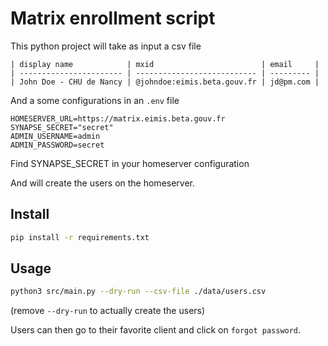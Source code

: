 # Matrix enrollment script

This python project will take as input a csv file

```csv
| display name            | mxid                        | email     |
| ----------------------- | --------------------------- | --------- |
| John Doe - CHU de Nancy | @johndoe:eimis.beta.gouv.fr | jd@pm.com |
```

And a some configurations in an `.env` file

```env
HOMESERVER_URL=https://matrix.eimis.beta.gouv.fr
SYNAPSE_SECRET="secret"
ADMIN_USERNAME=admin
ADMIN_PASSWORD=secret
```

Find SYNAPSE_SECRET in your homeserver configuration

And will create the users on the homeserver.

## Install

```bash
pip install -r requirements.txt
```

## Usage

```bash
python3 src/main.py --dry-run --csv-file ./data/users.csv
```

(remove `--dry-run` to actually create the users)

Users can then go to their favorite client and click on `forgot password`.
